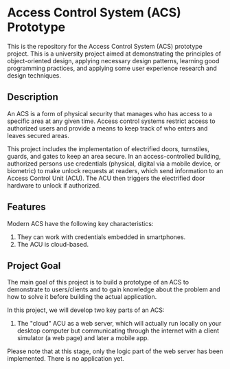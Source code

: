 # Access Control System (ACS) Prototype

This is the repository for the Access Control System (ACS) prototype project. This is a university project aimed at demonstrating the principles of object-oriented design, applying necessary design patterns, learning good programming practices, and applying some user experience research and design techniques.

## Description

An ACS is a form of physical security that manages who has access to a specific area at any given time. Access control systems restrict access to authorized users and provide a means to keep track of who enters and leaves secured areas.

This project includes the implementation of electrified doors, turnstiles, guards, and gates to keep an area secure. In an access-controlled building, authorized persons use credentials (physical, digital via a mobile device, or biometric) to make unlock requests at readers, which send information to an Access Control Unit (ACU). The ACU then triggers the electrified door hardware to unlock if authorized.

## Features

Modern ACS have the following key characteristics:

1. They can work with credentials embedded in smartphones.
2. The ACU is cloud-based.

## Project Goal

The main goal of this project is to build a prototype of an ACS to demonstrate to users/clients and to gain knowledge about the problem and how to solve it before building the actual application.

In this project, we will develop two key parts of an ACS:

1. The "cloud" ACU as a web server, which will actually run locally on your desktop computer but communicating through the internet with a client simulator (a web page) and later a mobile app.

Please note that at this stage, only the logic part of the web server has been implemented. There is no application yet.

